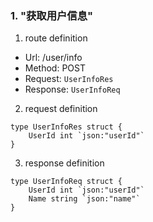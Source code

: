 ### 1. "获取用户信息"

1. route definition

- Url: /user/info
- Method: POST
- Request: `UserInfoRes`
- Response: `UserInfoReq`

2. request definition



```golang
type UserInfoRes struct {
	UserId int `json:"userId"`
}
```


3. response definition



```golang
type UserInfoReq struct {
	UserId int `json:"userId"`
	Name string `json:"name"`
}
```

